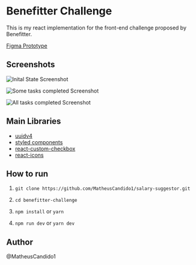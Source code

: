 # Benefitter Challenge

This is my react implementation for the front-end challenge proposed by Benefitter.

[Figma Prototype](https://www.figma.com/file/Z0S4nSoKXLfVNqVxPXokL7/test?node-id=42%3A27&t=QI207ZZuHU4irjRH-0)

## Screenshots

![Inital State Screenshot](https://i.postimg.cc/bYnWyzxg/1.png)

![Some tasks completed Screenshot](https://i.postimg.cc/65NSTDzX/2.png)

![All tasks completed Screenshot](https://i.postimg.cc/7YMRzmQT/3.png)

## Main Libraries
- [uuidv4](https://github.com/thenativeweb/uuidv4)
- [styled components](https://github.com/styled-components/styled-components)
- [react-custom-checkbox](https://github.com/LarvenLLC/react-custom-checkbox)
- [react-icons](https://github.com/react-icons/react-icons)

## How to run

1. ```git clone https://github.com/MatheusCandido1/salary-suggestor.git```

2. ``` cd benefitter-challenge ```

3. ``` npm install ``` or ``` yarn ```

4. ``` npm run dev ``` or ``` yarn dev ```

## Author
@MatheusCandido1
